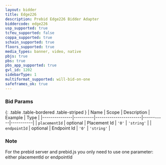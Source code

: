 ```yaml
---
layout: bidder
title: Edge226
description: Prebid Edge226 Bidder Adapter
biddercode: edge226
usp_supported: true
tcfeu_supported: false
coppa_supported: true
schain_supported: true
floors_supported: true
media_types: banner, video, native
pbjs: true
pbs: true
pbs_app_supported: true
gvl_id: 1202
sidebarType: 1
multiformat_supported: will-bid-on-one
safeframes_ok: true
---
```


### Bid Params

{: .table .table-bordered .table-striped }
| Name          | Scope    | Description           | Example   | Type      |
|---------------|----------|-----------------------|-----------|-----------|
| `placementId`      | optional | Placement Id         | `'0'`    | `'string'` |
| `endpointId`      | optional | Endpoint Id         | `'0'`    | `'string'` |

### Note

For the prebid server and prebid.js you only need to use one parameter: either placementId or endpointId
